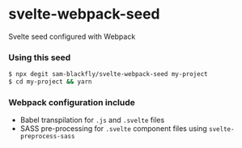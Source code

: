 # svelte-webpack-seed
Svelte seed configured with Webpack

### Using this seed

```sh
$ npx degit sam-blackfly/svelte-webpack-seed my-project
$ cd my-project && yarn
```


### Webpack configuration include
- Babel transpilation for `.js` and `.svelte` files
- SASS pre-processing for `.svelte` component files using `svelte-preprocess-sass`
